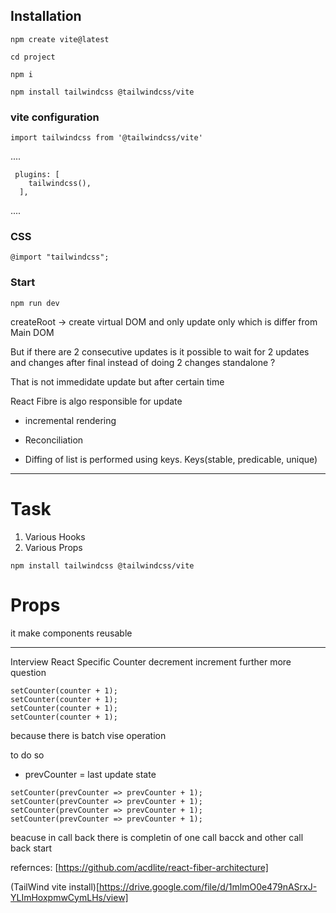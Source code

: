 ## Installation

```React
npm create vite@latest
```
```
cd project
```
```
npm i
```

```
npm install tailwindcss @tailwindcss/vite
```

### vite configuration
```
import tailwindcss from '@tailwindcss/vite'
```
....
```
 plugins: [
    tailwindcss(),
  ],
```
....

### CSS
```
@import "tailwindcss";
```

### Start
```
npm run dev
```












createRoot -> create virtual DOM and only update only which is differ from Main DOM

But if there are 2 consecutive updates is it possible to wait for 2 updates and changes after final instead of doing 2 changes standalone ?

That is not immedidate update but after certain time

React Fibre is algo responsible for update 
- incremental rendering

- Reconciliation
- Diffing of list is performed using keys. Keys(stable, predicable, unique)



---


# Task 
1. Various Hooks
2. Various Props

```
npm install tailwindcss @tailwindcss/vite
```

# Props
it make components reusable

---

Interview React Specific 
Counter decrement increment
further more question 

```
setCounter(counter + 1);
setCounter(counter + 1);
setCounter(counter + 1);
setCounter(counter + 1);
```

because there is batch vise operation 

to do so

- prevCounter = last update state

```
setCounter(prevCounter => prevCounter + 1);
setCounter(prevCounter => prevCounter + 1);
setCounter(prevCounter => prevCounter + 1);
setCounter(prevCounter => prevCounter + 1);
```

beacuse in call back there is completin of one call bacck and other call back start



refernces:
[https://github.com/acdlite/react-fiber-architecture]

(TailWind vite install)[https://drive.google.com/file/d/1mlmO0e479nASrxJ-YLImHoxpmwCymLHs/view]

